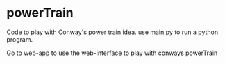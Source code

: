 # powerTrain
Code to play with Conway's power train idea.
use main.py to run a python program.

Go to web-app to use the web-interface to play with conways powerTrain
